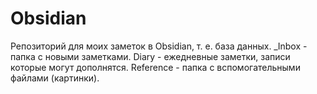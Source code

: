 # Obsidian
Репозиторий для моих заметок в Obsidian, т. е. база данных.
\_Inbox - папка с новыми заметками.
Diary - ежедневные заметки, записи которые могут дополнятся.
Reference - папка с вспомогательными файлами (картинки).